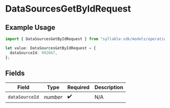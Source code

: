 # DataSourcesGetByIdRequest

## Example Usage

```typescript
import { DataSourcesGetByIdRequest } from "syllable-sdk/models/operations";

let value: DataSourcesGetByIdRequest = {
  dataSourceId: 992667,
};
```

## Fields

| Field              | Type               | Required           | Description        |
| ------------------ | ------------------ | ------------------ | ------------------ |
| `dataSourceId`     | *number*           | :heavy_check_mark: | N/A                |